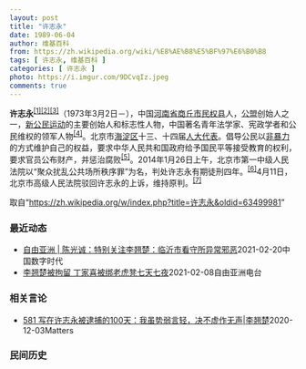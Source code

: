 ```yaml
---
layout: post
title: "许志永"
date: 1989-06-04
author: 维基百科
from: https://zh.wikipedia.org/wiki/%E8%AE%B8%E5%BF%97%E6%B0%B8
tags: [ 许志永, 维基百科 ]
categories: [ 许志永 ]
photo: https://i.imgur.com/9DCvqIz.jpeg
comments: true
---
```

<div class="mw-parser-output">
<p><b>许志永</b><sup id="cite_ref-1" class="reference"><a href="#cite_note-1">[1]</a></sup><sup id="cite_ref-2" class="reference"><a href="#cite_note-2">[2]</a></sup><sup id="cite_ref-3" class="reference"><a href="#cite_note-3">[3]</a></sup>（1973年3月2日<span class="useeditintro" title="Template:BLP editintro">－</span>），中国<a href="/wiki/%E6%B2%B3%E5%8D%97%E7%9C%81" title="河南省">河南省</a><a href="/wiki/%E5%95%86%E4%B8%98%E5%B8%82" title="商丘市">商丘市</a><a href="/wiki/%E6%B0%91%E6%9D%83%E5%8E%BF" title="民权县">民权县</a>人，<a href="/wiki/%E5%85%AC%E7%9B%9F" title="公盟">公盟</a>创始人之一，<a href="/wiki/%E6%96%B0%E5%85%AC%E6%B0%91%E8%BF%90%E5%8A%A8" title="新公民运动">新公民运动</a>的主要创始人和标志性人物，中国著名青年法学家、宪政学者和公民维权的领军人物<sup id="cite_ref-VOA0806_4-0" class="reference"><a href="#cite_note-VOA0806-4">[4]</a></sup>。北京市<a href="/wiki/%E6%B5%B7%E6%B7%80%E5%8C%BA" title="海淀区">海淀区</a>十三、十四届<a href="/wiki/%E4%BA%BA%E5%A4%A7%E4%BB%A3%E8%A1%A8" class="mw-redirect" title="人大代表">人大代表</a>。倡导公民以<a href="/wiki/%E9%9D%9E%E6%9A%B4%E5%8A%9B" title="非暴力">非暴力</a>的方式维护自己的权益，要求中华人民共和国政府给予国民平等接受教育的权利，要求官员公布财产，并惩治腐败<sup id="cite_ref-5" class="reference"><a href="#cite_note-5">[5]</a></sup>。2014年1月26日上午，北京市第一中级人民法院以“聚众扰乱公共场所秩序罪”为名，判处许志永有期徒刑四年。<sup id="cite_ref-bpx_6-0" class="reference"><a href="#cite_note-bpx-6">[6]</a></sup>4月11日，北京市高级人民法院驳回许志永的上诉，维持原判。<sup id="cite_ref-app_7-0" class="reference"><a href="#cite_note-app-7">[7]</a></sup>
</p>
</div><noscript><img src="//zh.wikipedia.org/wiki/Special:CentralAutoLogin/start?type=1x1" alt="" title="" width="1" height="1" style="border: none; position: absolute;"></noscript>
<div class="printfooter">取自“<a dir="ltr" href="https://zh.wikipedia.org/w/index.php?title=许志永&amp;oldid=63499981">https://zh.wikipedia.org/w/index.php?title=许志永&amp;oldid=63499981</a>”</div><div id="recent-news"><h3>最近动态</h3><ul><li><a href="https://nodebe4.github.io/waimei/2021-02-20/%E8%87%AA%E7%94%B1%E4%BA%9A%E6%B4%B2-%E9%99%88%E5%85%89%E8%AF%9A-%E7%89%B9%E5%88%AB%E5%85%B3%E6%B3%A8%E6%9D%8E%E7%BF%98%E6%A5%9A-%E4%B8%B4%E6%B2%82%E5%B8%82%E7%9C%8B%E5%AE%88%E6%89%80%E5%BC%82%E5%B8%B8%E9%82%AA%E6%81%B6" title="自由亚洲 | 陈光诚：特别关注李翘楚：临沂市看守所异常邪恶—— 中国法律学者许志永的女友李翘楚 毕业于中国人民大学劳动人事学院后，在英国约克大学获公共政策硕士学位的维权人士李翘楚，2021年2月...">自由亚洲 | 陈光诚：特别关注李翘楚：临沂市看守所异常邪恶</a><time>2021-02-20</time><a class="tag">中国数字时代</a></li>
<li><a href="https://nodebe4.github.io/waimei/2021-02-08/%E6%9D%8E%E7%BF%98%E6%A5%9A%E8%A2%AB%E6%8B%98%E7%95%99-%E4%B8%81%E5%AE%B6%E5%96%9C%E8%A2%AB%E7%BB%91%E8%80%81%E8%99%8E%E5%87%B3%E4%B8%83%E5%A4%A9%E4%B8%83%E5%A4%9C" title="李翘楚被拘留 丁家喜被绑老虎凳七天七夜—— 中国法律学者许志永的女友李翘楚在刚刚过去的周末被当局以涉嫌“颠覆国家政权罪”拘留，被关押在山东临沂市看守所。另外，2019年年底因厦门聚会案遭到抓捕的...">李翘楚被拘留  丁家喜被绑老虎凳七天七夜</a><time>2021-02-08</time><a class="tag">自由亚洲电台</a></li>
</ul></div><div id="open-opinion"><h3>相关言论</h3><ul><li><a href="https://nodebe4.github.io/opinion/2020-12-03/581-%E5%86%99%E5%9C%A8%E8%AE%B8%E5%BF%97%E6%B0%B8%E8%A2%AB%E9%80%AE%E6%8D%95%E7%9A%84100%E5%A4%A9-%E6%88%91%E8%99%BD%E5%8A%BF%E5%BC%B1%E8%A8%80%E8%BD%BB-%E5%86%B3%E4%B8%8D%E8%99%9A%E4%BD%9C%E6%97%A0%E5%A3%B0-%E6%9D%8E%E7%BF%98%E6%A5%9A/" title="野兽爱智慧">581 写在许志永被逮捕的100天：我虽势弱言轻，决不虚作无声|李翘楚</a><time>2020-12-03</time><a class="tag">Matters</a></li>
</ul></div><div id="mjls-record"><h3>民间历史</h3><ul></ul></div>